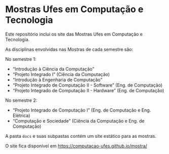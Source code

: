 # Mostras Ufes em Computação e Tecnologia

Este repositório inclui os site das Mostras Ufes em Computação e Tecnologia.

As disciplinas envolvidas nas Mostras de cada semestre são:

No semestre 1:

- “Introdução à Ciência da Computação”
- “Projeto Integrado I” (Ciência da Computação)
- “Introdução à Engenharia de Computação”
- “Projeto Integrado de Computação II - Software” (Eng. de Computação)
- “Projeto Integrado de Computação II - Hardware” (Eng. de Computação)

No semestre 2:

- “Projeto Integrado de Computação I” (Eng. de Computação e Eng. Elétrica)
- “Computação e Sociedade” (Ciência da Computação e Eng. de Computação)

A pasta `docs` e suas subpastas contém um site estático para as mostras.

O site fica disponível em <https://computacao-ufes.github.io/mostra/>
